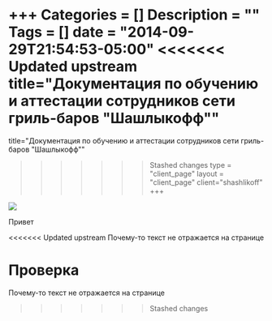 +++
Categories = []
Description = ""
Tags = []
date = "2014-09-29T21:54:53-05:00"
<<<<<<< Updated upstream
title="Документация по обучению и аттестации сотрудников сети гриль-баров \"Шашлыкофф\""
=======
title="Документация по обучению и аттестации сотрудников сети гриль-баров "Шашлыкофф""
>>>>>>> Stashed changes
type = "client_page"
layout = "client_page"
client="shashlikoff"
+++

<img src='https://franshiza.ru/files/ninajnr/07.04/.jpg'/> 

Привет

<<<<<<< Updated upstream
Почему-то текст не отражается на странице

Проверка
=======
Почему-то текст не отражается на странице
>>>>>>> Stashed changes
